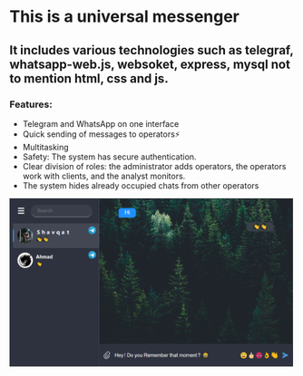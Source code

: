 # This is a universal messenger

## It includes various technologies such as telegraf, whatsapp-web.js, websoket, express, mysql not to mention html, css and js.

### Features:

<ul>
  <li>Telegram and WhatsApp on one interface</li>
  <li>Quick sending of messages to operators⚡️</li>
  <li>Multitasking</li>
  <li>Safety: The system has secure authentication.</li>
  <li>Clear division of roles: the administrator adds operators, the operators work with clients, and the analyst monitors.</li>
  <li>The system hides already occupied chats from other operators</li>
</ul>

<img src="./public/img/project.png" width="500">

